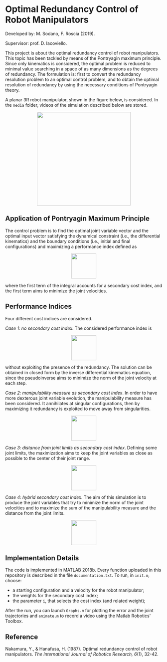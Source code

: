 # Optimal Redundancy Control of Robot Manipulators
Developed by: M. Sodano, F. Roscia (2019).

Supervisor: prof. D. Iacoviello.

This project is about the optimal redundancy control of robot manipulators. This topic has been tackled by means of the Pontryagin maximum principle. Since only kinematics is considered, the optimal problem is reduced to minimal value searching in a space of as many dimensions as the degrees of redundancy. The formulation is: first to convert the redundancy resolution problem to an optimal control problem, and to obtain the optimal resolution of redundancy by using the necessary conditions of Pontryagin theory. 

A planar 3R robot manipulator, shown in the figure below, is considered. In the `media` folder, videos of the simulation described below are stored.

<p align="center"> <img src="https://user-images.githubusercontent.com/62264708/83418309-ad81d880-a423-11ea-9d65-b91d99ce724f.png" width="300"> </p>

## Application of Pontryagin Maximum Principle
The control problem is to find the optimal joint variable vector and the optimal input vector satisfying the dynamical constraint (i.e., the differential kinematics) and the boundary conditions (i.e., initial and final configurations) and maximizing a performance index defined as

<p align="center"> <img src="https://user-images.githubusercontent.com/62264708/83418873-8bd52100-a424-11ea-8d1a-abb22dc9c4ee.PNG" height="80"> </p>

where the first term of the integral accounts for a secondary cost index, and the first term aims to minimize the joint velocities.

## Performance Indices
Four different cost indices are considered.

*Case 1: no secondary cost index*. The considered performance index is 


<p align="center"> <img src="https://user-images.githubusercontent.com/62264708/83418875-8bd52100-a424-11ea-9d78-6bdc5ff86c39.PNG" height="80"> </p>

without exploiting the presence of the redundancy. The solution can be obtained in closed form by the inverse differential kinematics equation, since the pseudoinverse aims to minimize the norm of the joint velocity at each step.

*Case 2: manipulability measure as secondary cost index*. In order to have more dexterous joint variable evolution, the manipulability measure has been considered. It annihilates at singular configurations, then by maximizing it redundancy is exploited to move away from singularities.  

<p align="center"> <img src="https://user-images.githubusercontent.com/62264708/83418869-8b3c8a80-a424-11ea-8e98-2211081845c2.PNG" height="80"> </p>

*Case 3: distance from joint limits as secondary cost index*. Defining some joint limits, the maximization aims to keep the joint variables as close as possible to the center of their joint range.

<p align="center"> <img src="https://user-images.githubusercontent.com/62264708/83418871-8b3c8a80-a424-11ea-8225-a1d9707048a8.PNG" height="80"> </p>

*Case 4: hybrid secondary cost index*. The aim of this simulation is to produce the joint variables that try to minimize the norm of the joint velocities and to maximize the sum of the manipulability measure and the distance from the joint limits.

<p align="center"> <img src="https://user-images.githubusercontent.com/62264708/83418868-8aa3f400-a424-11ea-8a35-0f37bd0a815c.PNG" height="80"> </p>

## Implementation Details
The code is implemented in MATLAB 2018b. Every function uploaded in this repository is described in the file `documentation.txt`. To run, in `init.m`, choose:
- a starting configuration and a velocity for the robot manipulator;
- the weights for the secondary cost index;
- the parameter `i`, that selects the cost index (and related weight);

After the run, you can launch `Graphs.m` for plotting the error and the joint trajectories and `animate.m` to record a video using the Matlab Robotics' Toolbox.

## Reference
Nakamura, Y., & Hanafusa, H. (1987). Optimal redundancy control of robot manipulators. *The International Journal of Robotics Research, 6*(1), 32-42.
